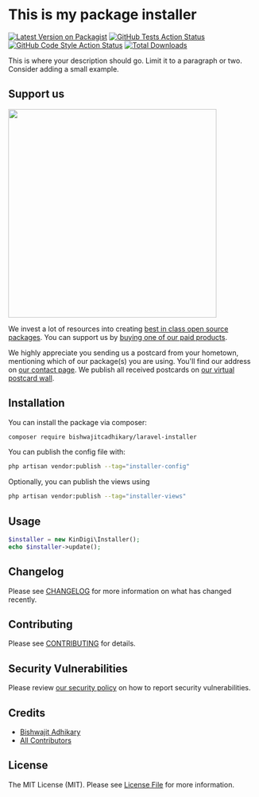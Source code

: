 # This is my package installer

[![Latest Version on Packagist](https://img.shields.io/packagist/v/bishwajitcadhikary/installer.svg?style=flat-square)](https://packagist.org/packages/bishwajitcadhikary/installer)
[![GitHub Tests Action Status](https://img.shields.io/github/actions/workflow/status/bishwajitcadhikary/installer/run-tests.yml?branch=main&label=tests&style=flat-square)](https://github.com/bishwajitcadhikary/installer/actions?query=workflow%3Arun-tests+branch%3Amain)
[![GitHub Code Style Action Status](https://img.shields.io/github/actions/workflow/status/bishwajitcadhikary/installer/fix-php-code-style-issues.yml?branch=main&label=code%20style&style=flat-square)](https://github.com/bishwajitcadhikary/installer/actions?query=workflow%3A"Fix+PHP+code+style+issues"+branch%3Amain)
[![Total Downloads](https://img.shields.io/packagist/dt/bishwajitcadhikary/installer.svg?style=flat-square)](https://packagist.org/packages/bishwajitcadhikary/installer)

This is where your description should go. Limit it to a paragraph or two. Consider adding a small example.

## Support us

[<img src="https://github-ads.s3.eu-central-1.amazonaws.com/installer.jpg?t=1" width="419px" />](https://spatie.be/github-ad-click/installer)

We invest a lot of resources into creating [best in class open source packages](https://spatie.be/open-source). You can support us by [buying one of our paid products](https://spatie.be/open-source/support-us).

We highly appreciate you sending us a postcard from your hometown, mentioning which of our package(s) you are using. You'll find our address on [our contact page](https://spatie.be/about-us). We publish all received postcards on [our virtual postcard wall](https://spatie.be/open-source/postcards).

## Installation

You can install the package via composer:

```bash
composer require bishwajitcadhikary/laravel-installer
```

You can publish the config file with:

```bash
php artisan vendor:publish --tag="installer-config"
```

Optionally, you can publish the views using

```bash
php artisan vendor:publish --tag="installer-views"
```

## Usage

```php
$installer = new KinDigi\Installer();
echo $installer->update();
```

## Changelog

Please see [CHANGELOG](CHANGELOG.md) for more information on what has changed recently.

## Contributing

Please see [CONTRIBUTING](CONTRIBUTING.md) for details.

## Security Vulnerabilities

Please review [our security policy](../../security/policy) on how to report security vulnerabilities.

## Credits

- [Bishwajit Adhikary](https://github.com/bishwajitcadhikary)
- [All Contributors](../../contributors)

## License

The MIT License (MIT). Please see [License File](LICENSE.md) for more information.
